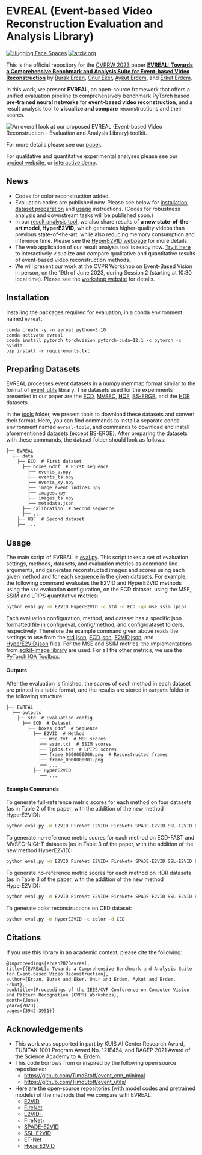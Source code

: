 # EVREAL (Event-based Video Reconstruction Evaluation and Analysis Library)

[![Hugging Face Spaces](https://img.shields.io/badge/%F0%9F%A4%97%20Hugging%20Face-Spaces-blue)](https://ercanburak-evreal.hf.space/)
[![arxiv.org](http://img.shields.io/badge/cs.CV-arXiv%3A2305.00434-B31B1B.svg)](https://arxiv.org/abs/2305.00434/)

This is the official repository for the [CVPRW 2023](https://tub-rip.github.io/eventvision2023/) paper **[EVREAL: Towards a Comprehensive Benchmark and Analysis Suite for Event-based Video Reconstruction](https://arxiv.org/abs/2305.00434)** by [Burak Ercan](https://ercanburak.github.io/), [Onur Eker](https://github.com/ekeronur/), [Aykut Erdem](https://aykuterdem.github.io/), and [Erkut Erdem](https://web.cs.hacettepe.edu.tr/~erkut/).

In this work, we present **EVREAL**, an open-source framework that offers a unified evaluation pipeline to comprehensively benchmark PyTorch based **pre-trained neural networks** for **event-based video reconstruction**, and a result analysis tool to **visualize and compare** reconstructions and their scores.

![An overall look at our proposed EVREAL (Event-based Video Reconstruction – Evaluation and Analysis Library) toolkit.](https://ercanburak.github.io/projects/evreal/diagram.png "An overall look at our proposed EVREAL (Event-based Video Reconstruction – Evaluation and Analysis Library) toolkit.")


For more details please see our [paper](https://arxiv.org/abs/2305.00434). 

For qualitative and quantitative experimental analyses please see our [project website](https://ercanburak.github.io/evreal.html), or [interactive demo](https://ercanburak-evreal.hf.space/).

## News
- Codes for color reconstruction added.
- Evaluation codes are published now. Please see below for [installation](#installation), [dataset preparation](#preparing-datasets) and [usage](#usage) instructions. (Codes for robustness analysis and downstream tasks will be published soon.)
- In our [result analysis tool](https://ercanburak-evreal.hf.space/), we also share results of **a new state-of-the-art model, HyperE2VID,** which generates higher-quality videos than previous state-of-the-art, while also reducing memory consumption and inference time. Please see the [HyperE2VID webpage](https://ercanburak.github.io/HyperE2VID.html) for more details.
- The web application of our result analysis tool is ready now. [Try it here](https://ercanburak-evreal.hf.space/) to interactively visualize and compare qualitative and quantitative results of event-based video reconstruction methods.
- We will present our work at the CVPR Workshop on Event-Based Vision in person, on the 19th of June 2023, during Session 2 (starting at 10:30 local time). Please see the [workshop website](https://tub-rip.github.io/eventvision2023/) for details.

## Installation

Installing the packages required for evaluation, in a conda environment named `evreal`:
```
conda create -y -n evreal python=3.10
conda activate evreal
conda install pytorch torchvision pytorch-cuda=12.1 -c pytorch -c nvidia
pip install -r requirements.txt
```

## Preparing Datasets

EVREAL processes event datasets in a numpy memmap format similar to the format of [event_utils](https://github.com/TimoStoff/event_utils/) library. The datasets used for the experiments presented in our paper are the [ECD](https://rpg.ifi.uzh.ch/davis_data.html), [MVSEC](https://daniilidis-group.github.io/mvsec/), [HQF](https://timostoff.github.io/20ecnn), [BS-ERGB](https://github.com/uzh-rpg/timelens-pp/), and the [HDR](https://rpg.ifi.uzh.ch/E2VID.html) datasets.

In the [tools](tools) folder, we present tools to download these datasets and convert their format. Here, you can find commands to install a separate conda environment named `evreal-tools`, and commands to download and install aforementioned datasets (except BS-ERGB). After preparing the datasets with these commands, the dataset folder should look as follows:

```
├── EVREAL
  ├── data
    ├── ECD  # First dataset
      ├── boxes_6dof  # First sequence
        ├── events_p.npy
        ├── events_ts.npy
        ├── events_xy.npy
        ├── image_event_indices.npy
        ├── images.npy
        ├── images_ts.npy
        ├── metadata.json
      ├── calibration  # Second sequence
      ├── ...
    ├── HQF  # Second dataset
    ├── ...
```

## Usage

The main script of EVREAL is [eval.py](eval.py). This script takes a set of evaluation settings, methods, datasets, and evaluation metrics as command line arguments, and generates reconstructed images and scores using each given method and for each sequence in the given datasets. For example, the following command evaluates the E2VID and HyperE2VID **m**ethods using the `std` evaluation **c**onfiguration, on the ECD **d**ataset, using the MSE, SSIM and LPIPS **q**uantitative **m**etrics:

```bash
python eval.py -m E2VID HyperE2VID -c std -d ECD -qm mse ssim lpips
```

Each evaluation configuration, method, and dataset has a specific json formatted file in [config/eval](config/eval), [config/method](config/method), and [config/dataset](config/dataset) folders, respectively. Therefore the example command given above reads the settings to use from the [std.json](config/eval/std.json), [ECD.json](config/dataset/ECD.json), [E2VID.json](config/method/E2VID.json), and [HyperE2VID.json](config/method/HyperE2VID.json) files. For the MSE and SSIM metrics, the implementations from [scikit-image library](https://scikit-image.org/docs/stable/api/skimage.metrics.html) are used. For all the other metrics, we use the [PyTorch IQA Toolbox](https://github.com/chaofengc/IQA-PyTorch/).

#### Outputs

After the evaluation is finished, the scores of each method in each dataset are printed in a table format, and the results are stored in `outputs` folder in the following structure:
```
├── EVREAL
  ├── outputs
    ├── std  # Evaluation config
      ├── ECD  # Dataset
        ├── boxes_6dof  # Sequence 
          ├── E2VID  # Method
            ├── mse.txt  # MSE scores
            ├── ssim.txt  # SSIM scores
            ├── lpips.txt  # LPIPS scores
            ├── frame_0000000000.png  # Reconstructed frames 
            ├── frame_0000000001.png
            ├── ...
          ├── HyperE2VID
            ├── ...
```

#### Example Commands

To generate full-reference metric scores for each method on four datasets (as in Table 2 of the paper, with the addition of the new method HyperE2VID):

```bash
python eval.py -m E2VID FireNet E2VID+ FireNet+ SPADE-E2VID SSL-E2VID ET-Net HyperE2VID -c std -d ECD MVSEC HQF BS_ERGB_handheld -qm mse ssim lpips
```

To generate no-reference metric scores for each method on ECD-FAST and MVSEC-NIGHT datasets (as in Table 3 of the paper, with the addition of the new method HyperE2VID):
```bash
python eval.py -m E2VID FireNet E2VID+ FireNet+ SPADE-E2VID SSL-E2VID ET-Net HyperE2VID -c std -d ECD_fast MVSEC_night -qm brisque niqe maniqa
```

To generate no-reference metric scores for each method on HDR datasets (as in Table 3 of the paper, with the addition of the new method HyperE2VID):
```bash
python eval.py -m E2VID FireNet E2VID+ FireNet+ SPADE-E2VID SSL-E2VID ET-Net HyperE2VID -c t40ms -d TPAMI20_HDR -qm brisque niqe maniqa
```

To generate color reconstructions on CED dataset:
```bash
python eval.py -m HyperE2VID -c color -d CED 
```

## Citations

If you use this library in an academic context, please cite the following:

```
@inproceedings{ercan2023evreal,
title={{EVREAL}: Towards a Comprehensive Benchmark and Analysis Suite for Event-based Video Reconstruction},
author={Ercan, Burak and Eker, Onur and Erdem, Aykut and Erdem, Erkut},
booktitle={Proceedings of the IEEE/CVF Conference on Computer Vision and Pattern Recognition (CVPR) Workshops},
month={June},
year={2023},
pages={3942-3951}}
```

## Acknowledgements

- This work was supported in part by KUIS AI Center Research Award, TUBITAK-1001 Program Award No. 121E454, and BAGEP 2021 Award of the Science Academy to A. Erdem.
- This code borrows from or inspired by the following open source repositories:
  - https://github.com/TimoStoff/event_cnn_minimal
  - https://github.com/TimoStoff/event_utils/
- Here are the open-source repositories (with model codes and pretrained models) of the methods that we compare with EVREAL:
  - [E2VID](https://github.com/uzh-rpg/rpg_e2vid)
  - [FireNet](https://github.com/cedric-scheerlinck/rpg_e2vid/tree/cedric/firenet)
  - [E2VID+](https://github.com/TimoStoff/event_cnn_minimal)
  - [FireNet+](https://github.com/TimoStoff/event_cnn_minimal)
  - [SPADE-E2VID](https://github.com/RodrigoGantier/SPADE_E2VID)
  - [SSL-E2VID](https://github.com/tudelft/ssl_e2vid)
  - [ET-Net](https://github.com/WarranWeng/ET-Net)
  - [HyperE2VID](https://github.com/ercanburak/HyperE2VID)
